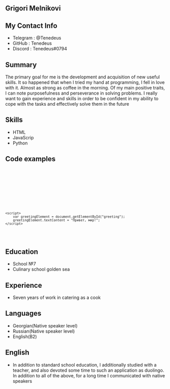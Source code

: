 ## Grigori Melnikovi
## My Contact Info
- Telegram : @Tenedeus
- GitHub : Tenedeus
- Discord : Tenedeus#0794
## Summary
 The primary goal for me is the development and acquisition of new useful skills. It so happened that when I tried my hand at programming, I fell in love with it. Almost as strong as coffee in the morning. Of my main positive traits, I can note purposefulness and perseverance in solving problems. I really want to gain experience and skills in order to be confident in my ability to cope with the tasks and effectively solve them in the future
 ## Skills
- HTML
- JavaScrip
- Python
## Code examples
 <code><html>
<head>
    <title>Привет, мир!</title>
</head>
<body>
    <p id="greeting"></p>

    <script>
        var greetingElement = document.getElementById("greeting");
        greetingElement.textContent = "Привет, мир!";
    </script>
</body>
</html></code>

## Education
- School №7
- Culinary school golden sea 
## Experience
- Seven years of work in catering as a cook
## Languages
- Georgian(Native speaker level)
- Russian(Native speaker level)
- English(B2)
## English
- In addition to standard school education, I additionally studied with a teacher, and also devoted some time to such an application as duolingo. In addition to all of the above, for a long time I communicated with native speakers